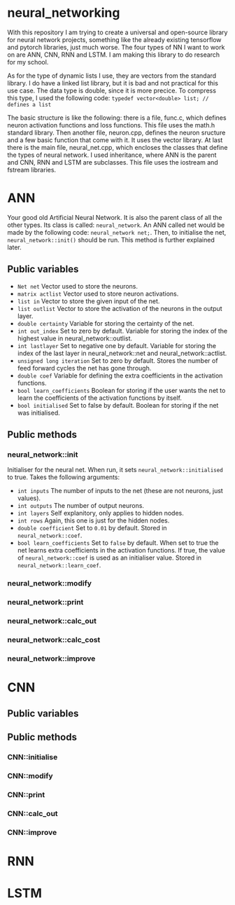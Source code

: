 # neural_networking
With this repository I am trying to create a universal and open-source library for neural network projects, something like the already existing tensorflow and pytorch libraries, just much worse. The four types of NN I want to work on are ANN, CNN, RNN and LSTM. I am making this library to do research for my school.

As for the type of dynamic lists I use, they are vectors from the standard library. I do have a linked list library, but it is bad and not practical for this use case. The data type is double, since it is more precice. To compress this type, I used the following code:
`typedef vector<double> list; // defines a list`

The basic structure is like the following: there is a file, func.c, which defines neuron activation functions and loss functions. This file uses the math.h standard library. Then another file, neuron.cpp, defines the neuron sructure and a few basic function that come with it. It uses the vector library. At last there is the main file, neural_net.cpp, which encloses the classes that define the types of neural network. I used inheritance, where ANN is the parent and CNN, RNN and LSTM are subclasses. This file uses the iostream and fstream libraries. 

# ANN
Your good old Artificial Neural Network. It is also the parent class of all the other types. Its class is called: `neural_network`. An ANN called net would be made by the following code: `neural_network net;`. Then, to initialise the net, `neural_network::init()` should be run. This method is further explained later.
## Public variables
* `Net net` Vector used to store the neurons.
* `matrix actlist` Vector used to store neuron activations.
* `list in` Vector to store the given input of the net.
* `list outlist` Vector to store the activation of the neurons in the output layer.
* `double certainty` Variable for storing the certainty of the net.
* `int out_index` Set to zero by default. Variable for storing the index of the highest value in neural_network::outlist.
* `int lastlayer` Set to negative one by default. Variable for storing the index of the last layer in neural_network::net and neural_network::actlist.
* `unsigned long iteration` Set to zero by default. Stores the number of feed forward cycles the net has gone through.
* `double coef` Variable for defining the extra coefficients in the activation functions.
* `bool learn_coefficients` Boolean for storing if the user wants the net to learn the coefficients of the activation functions by itself.
* `bool initialised` Set to false by default. Boolean for storing if the net was initialised.
## Public methods
### neural_network::init
Initialiser for the neural net. When run, it sets `neural_network::initialised` to true. Takes the following arguments:
* `int inputs` The number of inputs to the net (these are not neurons, just values).
* `int outputs` The number of output neurons.
* `int layers` Self explanitory, only applies to hidden nodes.
* `int rows` Again, this one is just for the hidden nodes.
* `double coefficient` Set to `0.01` by default. Stored in `neural_network::coef`.
* `bool learn_coefficients` Set to `false` by default. When set to true the net learns extra coefficients in the activation functions. If true, the value of `neural_network::coef` is used as an initialiser value. Stored in `neural_network::learn_coef`.
### neural_network::modify
### neural_network::print
### neural_network::calc_out
### neural_network::calc_cost
### neural_network::improve

# CNN
## Public variables
## Public methods
### CNN::initialise
### CNN::modify
### CNN::print
### CNN::calc_out
### CNN::improve

# RNN

# LSTM
